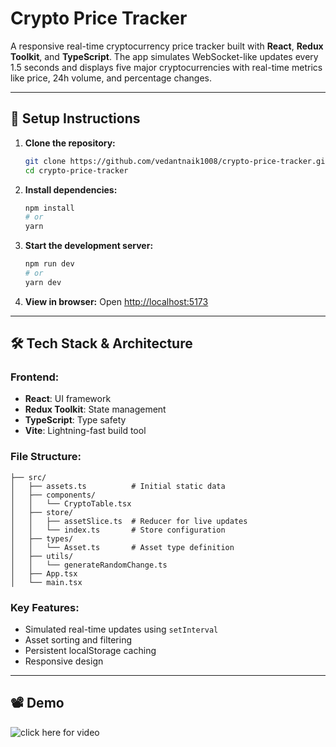 # Crypto Price Tracker

A responsive real-time cryptocurrency price tracker built with **React**, **Redux Toolkit**, and **TypeScript**. The app simulates WebSocket-like updates every 1.5 seconds and displays five major cryptocurrencies with real-time metrics like price, 24h volume, and percentage changes.

---

## 🔧 Setup Instructions

1. **Clone the repository:**
   ```bash
   git clone https://github.com/vedantnaik1008/crypto-price-tracker.git
   cd crypto-price-tracker
   ```

2. **Install dependencies:**
   ```bash
   npm install
   # or
   yarn
   ```

3. **Start the development server:**
   ```bash
   npm run dev
   # or
   yarn dev
   ```

4. **View in browser:**
   Open [http://localhost:5173](http://localhost:5173)

---

## 🛠 Tech Stack & Architecture

### Frontend:
- **React**: UI framework
- **Redux Toolkit**: State management
- **TypeScript**: Type safety
- **Vite**: Lightning-fast build tool

### File Structure:
```
├── src/
│   ├── assets.ts          # Initial static data
│   ├── components/
│   │   └── CryptoTable.tsx
│   ├── store/
│   │   ├── assetSlice.ts  # Reducer for live updates
│   │   └── index.ts       # Store configuration
│   ├── types/
│   │   └── Asset.ts       # Asset type definition
│   ├── utils/
│   │   └── generateRandomChange.ts
│   ├── App.tsx
│   └── main.tsx
```

### Key Features:
- Simulated real-time updates using `setInterval`
- Asset sorting and filtering
- Persistent localStorage caching
- Responsive design

---

## 📽 Demo

![click here for video](https://www.loom.com/share/21e83dc765e647b098d23cc4cc7f6aee?sid=370172d3-861b-42ed-a4f1-e044dd616998)

